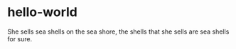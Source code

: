 # hello-world

She sells sea shells on the sea shore, the shells that she sells are sea shells for sure.
